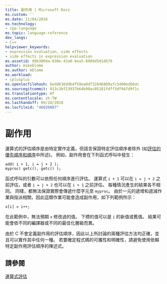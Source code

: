 ```yaml
---
title: 副作用 | Microsoft Docs
ms.custom: ''
ms.date: 11/04/2016
ms.technology:
- cpp-language
ms.topic: language-reference
dev_langs:
- C++
helpviewer_keywords:
- expression evaluation, side effects
- side effects in expression evaluation
ms.assetid: d9b3004a-830e-43a0-bea5-8989d501d670
author: mikeblome
ms.author: mblome
ms.workload:
- cplusplus
ms.openlocfilehash: 6edd636ddb4f59ea0df32846869afc5400edb6dc
ms.sourcegitcommit: 913c3bf23937b64b90ac05181fdff3df947d9f1c
ms.translationtype: HT
ms.contentlocale: zh-TW
ms.lasthandoff: 09/18/2018
ms.locfileid: "46020087"
---
```

# <a name="side-effects"></a>副作用

運算式的評估順序是由特定實作定義，但語言保證特定評估順序者除外 (如[評估的優先順序和順序](../c-language/precedence-and-order-of-evaluation.md)中所述)。 例如，副作用會在下列函式呼叫中發生：

```
add( i + 1, i = j + 2 );
myproc( getc(), getc() );
```

函式呼叫的引數可以依照任何順序進行評估。 運算式 `i + 1` 可以在 `i = j + 2` 之前評估，或者 `i = j + 2` 也可以在 `i + 1` 之前評估。 每種情況產生的結果各不相同。 同樣，都無法保證實際會傳遞什麼字元至 `myproc`。 由於一元的遞增和遞減作業與指派相關，因此這類作業可能會造成副作用，如下列範例所示：

```
x[i] = i++;
```

在此範例中，無法預期 `x` 修改過的值。 下標的值可以是 `i` 的新值或舊值。 結果可能會依不同的編譯器或不同的最佳化層級而異。

由於 C 不會定義副作用的評估順序，因此以上所討論的兩種評估方法均正確，並且可以實作其中任何一種。 若要確定程式碼的可攜性和明確性，請避免使用依賴特定副作用評估順序的陳述式。

## <a name="see-also"></a>請參閱

[運算式評估](../c-language/expression-evaluation-c.md)